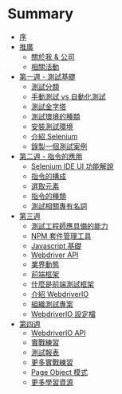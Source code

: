 # Summary

* [序](README.md)
* [推廣]()
  * [關於我 & 公司](promotion/about-me.md)
  * [相關活動](promotion/activity.md)
* [第一週 - 測試基礎]()
  * [測試分類](foundation/categories.md)
  * [手動測試 vs 自動化測試](foundation/manual-vs-automation-testing.md)
  * [測試金字塔](foundation/test-pyramid.md)
  * [測試環境的種類](foundation/test-env.md)
  * [安裝測試環境](install/README.md)
  * [介紹 Selenium](selenium/README.md)
  * [錄製一個測試案例](selenium/record.md)
* [第二週 - 指令的應用]()
  * [Selenium IDE UI 功能解說](selenium/selenium-ide.md)
  * [指令的構成](element/commend.md)
  * [選取元素](element/selector.md)
  * [指令的種類](element/commend-type.md)
  * [測試相關專有名詞](foundation/terms.md)
* [第三週]()
  * [測試工程師應具備的能力]()
  * [NPM 套件管理工具](mise/npm.md)
  * [Javascript 基礎]()
  * [Webdriver API]()
  * [業界動態]()
  * [前端框架](foundation/frontend-framework.md)
  * [什麼是前端測試框架]()
  * [介紹 WebdriverIO]()
  * [組織測試專案]()
  * [WebdriverIO 設定檔]()
* [第四週]()
  * [WebdriverIO API]()
  * [實戰練習]()
  * [測試報表]()
  * [更多實戰練習]()
  * [Page Object 模式]()
  * [更多學習資源]()

